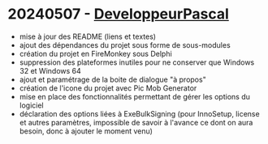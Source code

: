 # 20240507 - [DeveloppeurPascal](https://github.com/DeveloppeurPascal)

* mise à jour des README (liens et textes)
* ajout des dépendances du projet sous forme de sous-modules
* création du projet en FireMonkey sous Delphi
* suppression des plateformes inutiles pour ne conserver que Windows 32 et Windows 64
* ajout et paramétrage de la boite de dialogue "à propos"
* création de l'icone du projet avec Pic Mob Generator
* mise en place des fonctionnalités permettant de gérer les options du logiciel
* déclaration des options liées à ExeBulkSigning (pour InnoSetup, license et autres paramètres, impossible de savoir à l'avance ce dont on aura besoin, donc à ajouter le moment venu)

